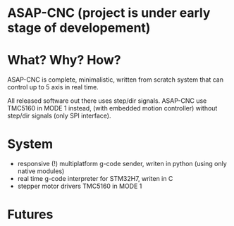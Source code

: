 # ASAP-CNC (project is under early stage of developement)

# What? Why? How?

ASAP-CNC is complete, minimalistic, written from scratch system that can control up to 5 axis in real time.

All released software out there uses step/dir signals. ASAP-CNC use TMC5160 in MODE 1 instead, (with embedded motion controller) without step/dir signals (only SPI interface).

# System
- responsive (!) multiplatform g-code sender, writen in python (using only native modules)
- real time g-code interpreter for STM32H7, writen in C
- stepper motor drivers TMC5160 in MODE 1


# Futures
